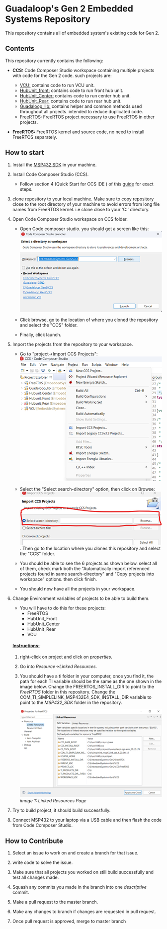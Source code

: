# Guadaloop's Gen 2 Embedded Systems Repository
This repository contains all of embedded system's existing code for Gen 2.

## Contents
This repository currently contains the following:

- **CCS:** Code Composer Studio workspace containing multiple projects with code for the Gen 2 code. such projects are:
    - <ins>VCU:</ins> contains code to run VCU unit.
    - <ins>HubUnit_front:</ins> contains code to run front hub unit.
    - <ins>HubUnit_Center:</ins> contains code to run center hub unit.
    - <ins>HubUnit_Rear:</ins> contains code to run rear hub unit.
    - <ins>Guadaloop_lib:</ins> contains helper and common methods used throughout all projects. intended to reduce duplicated code.
    - <ins>FreeRTOS:</ins> FreeRTOS project necessary to use FreeRTOS in other projects. 

- **FreeRTOS:** FreeRTOS kernel and source code, no need to install FreeRTOS separately. 

## How to start
1. Install the [MSP432 SDK](https://www.ti.com/tool/download/SIMPLELINK-MSP432E4-SDK) in your machine.
2. Install Code Composer Studio (CCS).
    * Follow section 4 (Quick Start for CCS IDE ) of this [guide](https://github.com/UT-Guadaloop/EmbeddedSystems-Gen2/blob/groundstation-changes/Resources/MSP432SDK_Guide.pdf) for exact steps. 

3. clone repository to your local machine. Make sure to copy repository close to the root directory of your machine to avoid errors from long file names from FreeRTOS kernel. i.e clone close to your 'C:\' directory.


4. Open Code Composer Studio workspace on CCS folder.
    * Open Code composer studio. you should get a screen like this: ![CCS_1](/Resources/CCS_1.png)
    
    * Click browse, go to the location of where you cloned the repository and select the "CCS" folder.

    * Finally, click launch.

5. Import the projects from the repository to your workspace.
    * Go to "project->Import CCS Projects": ![CCS_import_projects](/Resources/CCS_import_projects.png)

    * Select the "Select search-directory" option, then click on Browse: ![CCS_search_dir](/Resources/CCS_search_dir.png). Then go to the location where you clones this repository and select the "CCS" folder.

    * You should be able to see the 6 projects as shown below. select all of them, check mark both the "Automatically import referenced projects found in same search-directory" and "Copy projects into workspace" options. then click finish.

    * You should now have all the projects in your workspace.


6. Change Environment variables of projects to be able to build them.

    * You will have to do this for these projects:
        - FreeRTOS
        - HubUnit_Front
        - HubUnit_Center
        - HubUnit_Rear
        - VCU

    #### <ins>Instructions:</ins>
 
    1. right-click on project and click on *properties*.
    2. Go into *Resource->Linked Resources*. 
    3. You should have a ti folder in your computer, once you find it, the path for each TI variable should be the same as the one shown in the image below. Change the FREERTOS_INSTALL_DIR to point to the *FreeRTOS* folder in this repository. Change the COM_TI_SIMPLELINK_MSP432E4_SDK_INSTALL_DIR variable to point to the *MSP432_SDK* folder in the repository.

        ![linked resources page](/Resources/linked_resources.png "linked resources page")
        *image 1: Linked Resources Page*


7. Try to build project, it should build successfully.
8. Connect MSP432 to your laptop via a USB cable and then flash the code from Code Composer Studio.

## How to Contribute

1. Select an issue to work on and create a branch for that issue.

2. write code to solve the issue.

3. Make sure that all projects you worked on still build successfully and test all changes made.

4. Squash any commits you made in the branch into one *descriptive* commit.

5. Make a pull request to the master branch.

6. Make any changes to branch if changes are requested in pull request.

7. Once pull request is approved, merge to master branch


